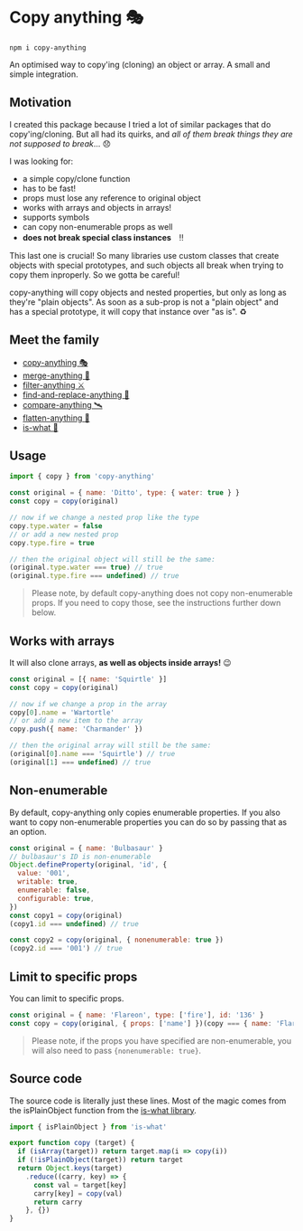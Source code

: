 # Copy anything 🎭

```
npm i copy-anything
```

An optimised way to copy'ing (cloning) an object or array. A small and simple integration.

## Motivation

I created this package because I tried a lot of similar packages that do copy'ing/cloning. But all had its quirks, and _all of them break things they are not supposed to break_... 😞

I was looking for:

- a simple copy/clone function
- has to be fast!
- props must lose any reference to original object
- works with arrays and objects in arrays!
- supports symbols
- can copy non-enumerable props as well
- **does not break special class instances**　‼️

This last one is crucial! So many libraries use custom classes that create objects with special prototypes, and such objects all break when trying to copy them inproperly. So we gotta be careful!

copy-anything will copy objects and nested properties, but only as long as they're "plain objects". As soon as a sub-prop is not a "plain object" and has a special prototype, it will copy that instance over "as is". ♻️

## Meet the family

- [copy-anything 🎭](https://github.com/mesqueeb/copy-anything)
- [merge-anything 🥡](https://github.com/mesqueeb/merge-anything)
- [filter-anything ⚔️](https://github.com/mesqueeb/filter-anything)
- [find-and-replace-anything 🎣](https://github.com/mesqueeb/find-and-replace-anything)
- [compare-anything 🛰](https://github.com/mesqueeb/compare-anything)
- [flatten-anything 🏏](https://github.com/mesqueeb/flatten-anything)
- [is-what 🙉](https://github.com/mesqueeb/is-what)

## Usage

<!-- prettier-ignore-start -->
```js
import { copy } from 'copy-anything'

const original = { name: 'Ditto', type: { water: true } }
const copy = copy(original)

// now if we change a nested prop like the type
copy.type.water = false
// or add a new nested prop
copy.type.fire = true

// then the original object will still be the same:
(original.type.water === true) // true
(original.type.fire === undefined) // true
```

> Please note, by default copy-anything does not copy non-enumerable props. If you need to copy those, see the instructions further down below.

## Works with arrays

It will also clone arrays, **as well as objects inside arrays!** 😉

```js
const original = [{ name: 'Squirtle' }]
const copy = copy(original)

// now if we change a prop in the array
copy[0].name = 'Wartortle'
// or add a new item to the array
copy.push({ name: 'Charmander' })

// then the original array will still be the same:
(original[0].name === 'Squirtle') // true
(original[1] === undefined) // true
```

## Non-enumerable

By default, copy-anything only copies enumerable properties. If you also want to copy non-enumerable properties you can do so by passing that as an option.

```js
const original = { name: 'Bulbasaur' }
// bulbasaur's ID is non-enumerable
Object.defineProperty(original, 'id', {
  value: '001',
  writable: true,
  enumerable: false,
  configurable: true,
})
const copy1 = copy(original)
(copy1.id === undefined) // true

const copy2 = copy(original, { nonenumerable: true })
(copy2.id === '001') // true
```
<!-- prettier-ignore-end -->

## Limit to specific props

You can limit to specific props.

```js
const original = { name: 'Flareon', type: ['fire'], id: '136' }
const copy = copy(original, { props: ['name'] })(copy === { name: 'Flareon' })
```

> Please note, if the props you have specified are non-enumerable, you will also need to pass `{nonenumerable: true}`.

## Source code

The source code is literally just these lines. Most of the magic comes from the isPlainObject function from the [is-what library](https://github.com/mesqueeb/is-what).

```JavaScript
import { isPlainObject } from 'is-what'

export function copy (target) {
  if (isArray(target)) return target.map(i => copy(i))
  if (!isPlainObject(target)) return target
  return Object.keys(target)
    .reduce((carry, key) => {
      const val = target[key]
      carry[key] = copy(val)
      return carry
    }, {})
}
```

